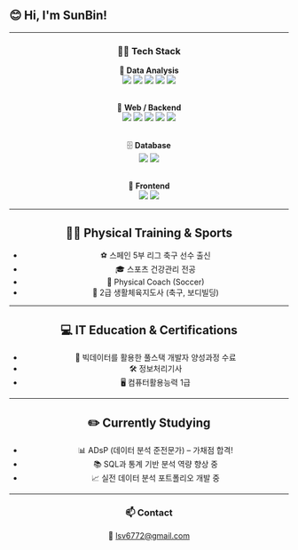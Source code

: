 ## 😊 Hi, I'm SunBin!  
<!--🎯 데이터 기반으로 문제를 진단하고, 인사이트를 도출하는 데이터 분석가를 꿈꿉니다.-->

---

<h3 align="center">👨‍💻 Tech Stack</h3>
<div align="center">

🧠 <strong>Data Analysis</strong><br>
<img src="https://img.shields.io/badge/Python-3776AB?style=for-the-badge&logo=Python&logoColor=white">
<img src="https://img.shields.io/badge/pandas-150458.svg?style=for-the-badge&logo=pandas&logoColor=white">
<img src="https://img.shields.io/badge/numpy-4d77cf.svg?style=for-the-badge&logo=numpy&logoColor=white">
<img src="https://img.shields.io/badge/Matplotlib-11557c.svg?style=for-the-badge&logo=Matplotlib&logoColor=white">
<img src="https://img.shields.io/badge/TensorFlow-FF6F00?style=for-the-badge&logo=TensorFlow&logoColor=white"><br><br>

🧰 <strong>Web / Backend</strong><br>
<img src="https://img.shields.io/badge/JAVA-007396?style=for-the-badge&logo=Java&logoColor=white">
<img src="https://img.shields.io/badge/spring-6DB33F?style=for-the-badge&logo=spring&logoColor=white">
<img src="https://img.shields.io/badge/javascript-F7DF1E.svg?style=for-the-badge&logo=javascript&logoColor=20232a">
<img src="https://img.shields.io/badge/react-61DAFB?style=for-the-badge&logo=react&logoColor=black">
<img src="https://img.shields.io/badge/jquery-0769AD?style=for-the-badge&logo=jquery&logoColor=white"><br><br>

🗄 <strong>Database</strong><br>
<img src="https://img.shields.io/badge/mysql-4479A1?style=for-the-badge&logo=mysql&logoColor=white">
<img src="https://img.shields.io/badge/oracle-F80000?style=for-the-badge&logo=oracle&logoColor=white"><br><br>

🎨 <strong>Frontend</strong><br>
<img src="https://img.shields.io/badge/html5-E34F26?style=for-the-badge&logo=html5&logoColor=white">
<img src="https://img.shields.io/badge/css-1572B6?style=for-the-badge&logo=css3&logoColor=white">

</div>

---

<h2 align="center">🏃‍♂️ Physical Training & Sports</h2>
<ul align="center">
  <li>⚽ 스페인 5부 리그 축구 선수 출신</li>
  <li>🎓 스포츠 건강관리 전공</li>
  <li>💼 Physical Coach (Soccer)</li>
  <li>📖 2급 생활체육지도사 (축구, 보디빌딩)</li>
</ul>

---

<h2 align="center">💻 IT Education & Certifications</h2>
<ul align="center">
  <li>📜 빅데이터를 활용한 풀스택 개발자 양성과정 수료</li>
  <li>🛠️ 정보처리기사</li>
  <li>🖥️ 컴퓨터활용능력 1급</li>
</ul>

---

<h2 align="center">✏️ Currently Studying</h2>
<ul align="center">
  <li>📊 ADsP (데이터 분석 준전문가) – 가채점 합격!</li>
  <li>📚 SQL과 통계 기반 분석 역량 향상 중</li>
  <li>📈 실전 데이터 분석 포트폴리오 개발 중</li>
</ul>

---

<h3 align="center">📫 Contact</h3>
<p align="center">
  📧 <a href="mailto:lsv6772@gmail.com">lsv6772@gmail.com</a>
</p>
